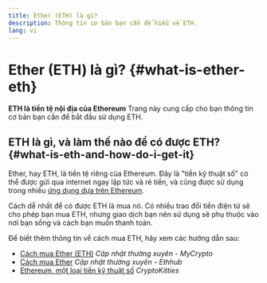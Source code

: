 ```yaml
---
title: Ether (ETH) là gì?
description: Thông tin cơ bản bạn cần để hiểu về ETH.
lang: vi
---
```


# Ether (ETH) là gì? {#what-is-ether-eth}

<div class="featured">

**ETH là tiền tệ nội địa của Ethereum** Trang này cung cấp cho bạn thông tin cơ bản bạn cần để bắt đầu sử dụng ETH.

</div>

## ETH là gì, và làm thế nào để có được ETH? {#what-is-eth-and-how-do-i-get-it}

Ether, hay ETH, là tiền tệ riêng của Ethereum. Đây là "tiền kỹ thuật số" có thể được gửi qua internet ngay lập tức và rẻ tiền, và cũng được sử dụng trong nhiều [ứng dụng dựa trên Ethereum](/vi/dapps/).

Cách dễ nhất để có được ETH là mua nó. Có nhiều trao đổi tiền điện tử sẽ cho phép bạn mua ETH, nhưng giao dịch bạn nên sử dụng sẽ phụ thuộc vào nơi bạn sống và cách bạn muốn thanh toán.

Để biết thêm thông tin về cách mua ETH, hãy xem các hướng dẫn sau:

- [Cách mua Ether (ETH)](https://support.mycrypto.com/how-to/getting-started/how-to-buy-ether-with-usd) _Cập nhật thường xuyên - MyCrypto_
- [Cách mua Ether](https://docs.ethhub.io/using-ethereum/how-to-buy-ether/) _Cập nhật thường xuyên - Ethhub_
- [Ethereum, một loại tiền kỹ thuật số](https://www.cryptokitties.co/faq#ethereum-a-digital-currency) _CryptoKitties_
